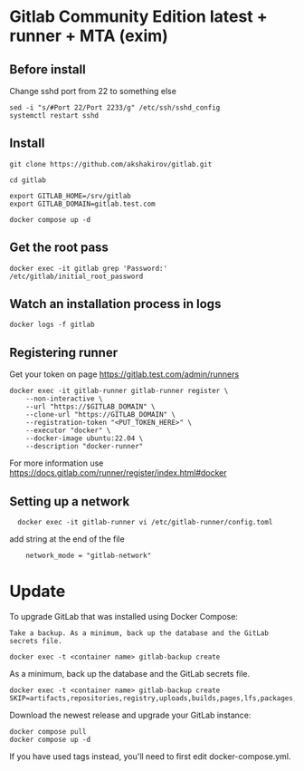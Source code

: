 # Gitlab Community Edition latest + runner + MTA (exim)

## Before install
Change sshd port from 22 to something else
```
sed -i "s/#Port 22/Port 2233/g" /etc/ssh/sshd_config
systemctl restart sshd
```

## Install
```
git clone https://github.com/akshakirov/gitlab.git

cd gitlab

export GITLAB_HOME=/srv/gitlab
export GITLAB_DOMAIN=gitlab.test.com

docker compose up -d
```

## Get the root pass
```
docker exec -it gitlab grep 'Password:' /etc/gitlab/initial_root_password
```

## Watch an installation process in logs
```
docker logs -f gitlab
```

## Registering runner
Get your token on page https://gitlab.test.com/admin/runners

```
docker exec -it gitlab-runner gitlab-runner register \
	--non-interactive \
	--url "https://$GITLAB_DOMAIN" \
	--clone-url "https://GITLAB_DOMAIN" \
	--registration-token "<PUT_TOKEN_HERE>" \
	--executor "docker" \
	--docker-image ubuntu:22.04 \
	--description "docker-runner"
```
For more information use https://docs.gitlab.com/runner/register/index.html#docker
 


## Setting up a network
```
  docker exec -it gitlab-runner vi /etc/gitlab-runner/config.toml
```
add string at the end of the file
```
    network_mode = "gitlab-network"
```

# Update
To upgrade GitLab that was installed using Docker Compose:

    Take a backup. As a minimum, back up the database and the GitLab secrets file.
```
docker exec -t <container name> gitlab-backup create
```
As a minimum, back up the database and the GitLab secrets file.
```
docker exec -t <container name> gitlab-backup create SKIP=artifacts,repositories,registry,uploads,builds,pages,lfs,packages,terraform_state
```

Download the newest release and upgrade your GitLab instance:
```
docker compose pull
docker compose up -d
```

If you have used tags instead, you'll need to first edit docker-compose.yml.
